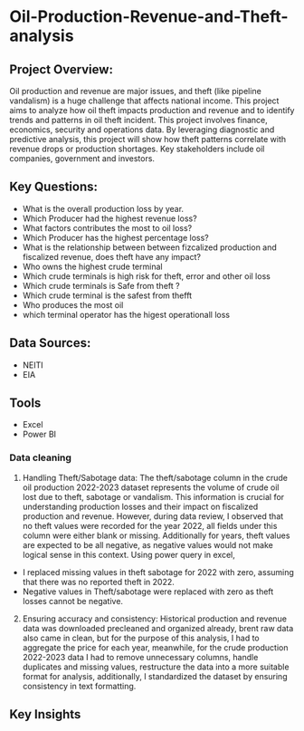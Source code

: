 # Oil-Production-Revenue-and-Theft-analysis

## Project Overview:
Oil production and revenue are major issues, and theft (like pipeline vandalism) is a huge challenge that affects national income. 
This project aims to analyze how oil theft impacts production and revenue and to identify trends and patterns in oil theft incident.
This project involves finance, economics, security and operations data.
By leveraging diagnostic and predictive analysis, this project will show how theft patterns correlate with revenue drops or production shortages.
Key stakeholders include oil companies, government and investors.

## Key Questions:
- What is the overall production loss by year.
- Which Producer had the highest revenue loss?
- What factors contributes the most to oil loss?
- Which Producer has the highest percentage loss?
- What is the relationship between between fizcalized production and fiscalized revenue, does theft have any impact?
- Who owns the highest crude terminal
- Which crude terminals is high risk for theft, error and other oil loss
- Which crude terminals is Safe from theft ?
- Which crude terminal is the safest from thefft
- Who produces the most oil
- which terminal operator has the higest operationall loss

## Data Sources:
-	NEITI
-	EIA

## Tools
- Excel
- Power BI

### Data cleaning
1.	Handling Theft/Sabotage data:
The theft/sabotage column in the crude oil production 2022-2023 dataset represents the volume of crude oil lost due to theft, sabotage or vandalism. This information is crucial for understanding production losses and their impact on fiscalized production and revenue. However, during data review, I observed that no theft values were recorded for the year 2022, all fields under this column were either blank or missing. Additionally for years, theft values are expected to be all negative, as negative values would not make logical sense in this context. Using power query in excel,
-	I replaced missing values in theft sabotage for 2022 with zero, assuming that there was no reported theft in 2022.
-	Negative values in Theft/sabotage were replaced with zero as theft losses cannot be negative.
2.	Ensuring accuracy and consistency:
Historical production and revenue data was downloaded precleaned and organized already, brent raw data also came in clean, but for the purpose of this analysis, I had to aggregate the price for each year, meanwhile, for the crude production 2022-2023 data I had to remove unnecessary columns, handle duplicates and missing values, restructure the data into a more suitable format for analysis, additionally, I standardized the dataset by ensuring consistency in text formatting. 


## Key Insights

